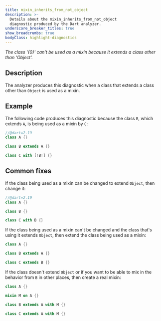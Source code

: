 ```yaml
---
title: mixin_inherits_from_not_object
description: >-
  Details about the mixin_inherits_from_not_object
  diagnostic produced by the Dart analyzer.
underscore_breaker_titles: true
show_breadcrumbs: true
bodyClass: highlight-diagnostics
---
```


_The class '{0}' can't be used as a mixin because it extends a class other than
'Object'._

## Description

The analyzer produces this diagnostic when a class that extends a class
other than `Object` is used as a mixin.

## Example

The following code produces this diagnostic because the class `B`, which
extends `A`, is being used as a mixin by `C`:

```dart
//@dart=2.19
class A {}

class B extends A {}

class C with [!B!] {}
```

## Common fixes

If the class being used as a mixin can be changed to extend `Object`, then
change it:

```dart
//@dart=2.19
class A {}

class B {}

class C with B {}
```

If the class being used as a mixin can't be changed and the class that's
using it extends `Object`, then extend the class being used as a mixin:

```dart
class A {}

class B extends A {}

class C extends B {}
```

If the class doesn't extend `Object` or if you want to be able to mix in
the behavior from `B` in other places, then create a real mixin:

```dart
class A {}

mixin M on A {}

class B extends A with M {}

class C extends A with M {}
```
